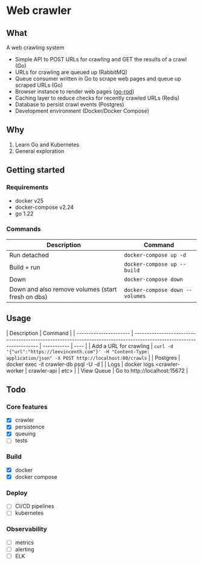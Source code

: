 # Web crawler

## What

A web crawling system

- Simple API to POST URLs for crawling and GET the results of a crawl (Go)
- URLs for crawling are queued up (RabbitMQ)
- Queue consumer written in Go to scrape web pages and queue up scraped URLs (Go)
- Browser instance to render web pages ([go-rod](https://github.com/go-rod/rod))
- Caching layer to reduce checks for recently crawled URLs (Redis)
- Database to persist crawl events (Postgres)
- Development environment (Docker/Docker Compose)

## Why

1. Learn Go and Kubernetes
1. General exploration

## Getting started

### Requirements

- docker v25
- docker-compose v2.24
- go 1.22

### Commands

| Description                                       | Command                         |
| ------------------------------------------------- | ------------------------------- |
| Run detached                                      | `docker-compose up -d`          |
| Build + run                                       | `docker-compose up --build`     |
| Down                                              | `docker-compose down`           |
| Down and also remove volumes (start fresh on dbs) | `docker-compose down --volumes` |

## Usage

| Description            | Command                                                                                                              |
| ---------------------- | -------------------------------------------------------------------------------------------------------------------- | ----------- | ---- |
| Add a URL for crawling | `curl -d '{"url":"https://leevincenth.com"}' -H "Content-Type: application/json" -X POST http://localhost:80/crawls` |
| Postgres               | docker exec -it crawler-db psql -U <PGUSER> -d <PGDATABASE>                                                          |
| Logs                   | docker logs <crawler-worker                                                                                          | crawler-api | etc> |
| View Queue             | Go to http://localhost:15672                                                                                         |

## Todo

### Core features

- [x] crawler
- [x] persistence
- [x] queuing
- [ ] tests

### Build

- [x] docker
- [x] docker compose

### Deploy

- [ ] CI/CD pipelines
- [ ] kubernetes

### Observability

- [ ] metrics
- [ ] alerting
- [ ] ELK

